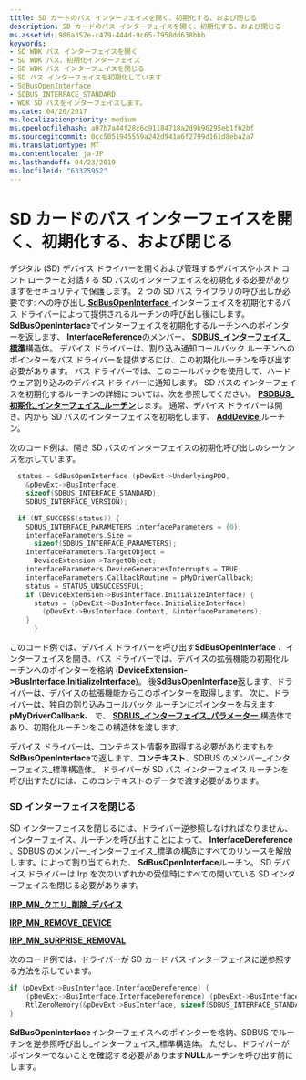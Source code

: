 ```yaml
---
title: SD カードのバス インターフェイスを開く、初期化する、および閉じる
description: SD カードのバス インターフェイスを開く、初期化する、および閉じる
ms.assetid: 986a352e-c479-444d-9c65-7958dd638bbb
keywords:
- SD WDK バス インターフェイスを開く
- SD WDK バス、初期化インターフェイス
- SD WDK バス インターフェイスを閉じる
- SD バス インターフェイスを初期化しています
- SdBusOpenInterface
- SDBUS_INTERFACE_STANDARD
- WDK SD バスをインターフェイスします。
ms.date: 04/20/2017
ms.localizationpriority: medium
ms.openlocfilehash: a07b7a44f28c6c91184718a2d9b96295eb1fb2bf
ms.sourcegitcommit: 0cc5051945559a242d941a6f2799d161d8eba2a7
ms.translationtype: MT
ms.contentlocale: ja-JP
ms.lasthandoff: 04/23/2019
ms.locfileid: "63325952"
---
```

# <a name="opening-initializing-and-closing-an-sd-card-bus-interface"></a>SD カードのバス インターフェイスを開く、初期化する、および閉じる


デジタル (SD) デバイス ドライバーを開くおよび管理するデバイスやホスト コント ローラーと対話する SD バスのインターフェイスを初期化する必要がありますをセキュリティで保護します。 2 つの SD バス ライブラリの呼び出しが必要です: への呼び出し[ **SdBusOpenInterface** ](https://msdn.microsoft.com/library/windows/hardware/ff537906)インターフェイスを初期化するバス ドライバーによって提供されるルーチンの呼び出し後にします。 **SdBusOpenInterface**でインターフェイスを初期化するルーチンへのポインターを返します、 **InterfaceReference**のメンバー、 [ **SDBUS\_インターフェイス\_標準**](https://msdn.microsoft.com/library/windows/hardware/ff537923)構造体。 デバイス ドライバーは、割り込み通知コールバック ルーチンへのポインターをバス ドライバーを提供するには、この初期化ルーチンを呼び出す必要があります。 バス ドライバーでは、このコールバックを使用して、ハードウェア割り込みのデバイス ドライバーに通知します。 SD バスのインターフェイスを初期化するルーチンの詳細については、次を参照してください。 [ **PSDBUS\_初期化\_インターフェイス\_ルーチン**](https://msdn.microsoft.com/library/windows/hardware/ff537618)します。 通常、デバイス ドライバーは開き、内から SD バスのインターフェイスを初期化します、 [ **AddDevice** ](https://msdn.microsoft.com/library/windows/hardware/ff540521)ルーチン。

次のコード例は、開き SD バスのインターフェイスの初期化呼び出しのシーケンスを示しています。

```cpp
  status = SdBusOpenInterface (pDevExt->UnderlyingPDO,
    &pDevExt->BusInterface,
    sizeof(SDBUS_INTERFACE_STANDARD),
    SDBUS_INTERFACE_VERSION);

  if (NT_SUCCESS(status)) {
    SDBUS_INTERFACE_PARAMETERS interfaceParameters = {0};
    interfaceParameters.Size = 
      sizeof(SDBUS_INTERFACE_PARAMETERS);
    interfaceParameters.TargetObject = 
      DeviceExtension->TargetObject;
    interfaceParameters.DeviceGeneratesInterrupts = TRUE;
    interfaceParameters.CallbackRoutine = pMyDriverCallback;
    status = STATUS_UNSUCCESSFUL;
    if (DeviceExtension->BusInterface.InitializeInterface) {
      status = (pDevExt->BusInterface.InitializeInterface)
        (pDevExt->BusInterface.Context, &interfaceParameters);
    }
      }
```

このコード例では、デバイス ドライバーを呼び出す**SdBusOpenInterface** 、インターフェイスを開き、バス ドライバーでは、デバイスの拡張機能の初期化ルーチンへのポインターを格納 (**DeviceExtension-&gt;BusInterface.InitializeInterface**)。 後**SdBusOpenInterface**返します、ドライバーは、デバイスの拡張機能からこのポインターを取得します。 次に、ドライバーは、独自の割り込みコールバック ルーチンにポインターを与えます**pMyDriverCallback、** で、 [ **SDBUS\_インターフェイス\_パラメーター** ](https://msdn.microsoft.com/library/windows/hardware/ff537919)構造体であり、初期化ルーチンをこの構造体を渡します。

デバイス ドライバーは、コンテキスト情報を取得する必要がありますもを**SdBusOpenInterface**で返します、**コンテキスト**、SDBUS のメンバー\_インターフェイス\_標準構造体。 ドライバーが SD バス インターフェイス ルーチンを呼び出すたびには、このコンテキストのデータで渡す必要があります。

### <a name="closing-an-sd-interface"></a>SD インターフェイスを閉じる

SD インターフェイスを閉じるには、ドライバー逆参照しなければなりません、インターフェイス、ルーチンを呼び出すことによって、 **InterfaceDereference** 、SDBUS のメンバー\_インターフェイス\_標準の構造にすべてのリソースを解放します。によって割り当てられた、 **SdBusOpenInterface**ルーチン。 SD デバイス ドライバーは Irp を次のいずれかの受信時にすべての開いている SD インターフェイスを閉じる必要があります。

[**IRP\_MN\_クエリ\_削除\_デバイス**](https://msdn.microsoft.com/library/windows/hardware/ff551705)

[**IRP\_MN\_REMOVE\_DEVICE**](https://msdn.microsoft.com/library/windows/hardware/ff551738)

[**IRP\_MN\_SURPRISE\_REMOVAL**](https://msdn.microsoft.com/library/windows/hardware/ff551760)

次のコード例では、ドライバーが SD カード バス インターフェイスに逆参照する方法を示しています。

```cpp
if (pDevExt->BusInterface.InterfaceDereference) {
    (pDevExt->BusInterface.InterfaceDereference) (pDevExt->BusInterface.Context);
    RtlZeroMemory(&pDevExt->BusInterface, sizeof(SDBUS_INTERFACE_STANDARD));
}
```

**SdBusOpenInterface**インターフェイスへのポインターを格納、SDBUS でルーチンを逆参照呼び出し\_インターフェイス\_標準構造体。 ただし、ドライバーがポインターでないことを確認する必要があります**NULL**ルーチンを呼び出す前にします。

 

 




